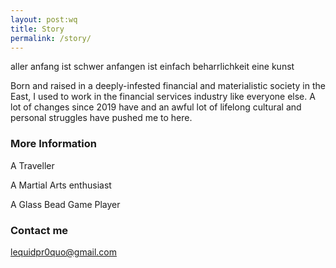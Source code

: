 ```yaml
---
layout: post:wq
title: Story
permalink: /story/
---
```


aller anfang ist schwer anfangen ist einfach beharrlichkeit eine kunst

Born and raised in a deeply-infested financial and materialistic society in the East, I used to work in the financial services industry like everyone else. A lot of changes since 2019 have and an awful lot of lifelong cultural and personal struggles have pushed me to here.

### More Information

A Traveller 

A Martial Arts enthusiast 

A Glass Bead Game Player


### Contact me

[lequidpr0quo@gmail.com](mailto:lequidpr0quo@gmail.com)
